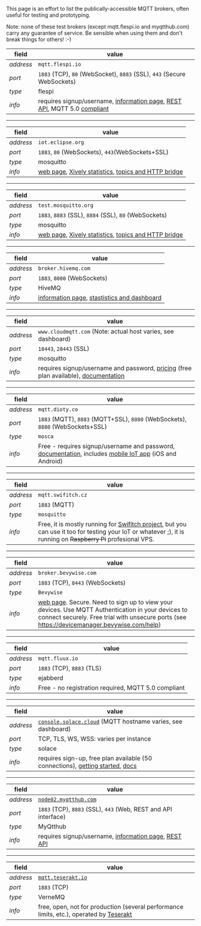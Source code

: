 This page is an effort to list the publically-accessible MQTT brokers, often useful for testing and prototyping.

Note: none of these test brokers (except mqtt.flespi.io and myqtthub.com) carry any guarantee of service. Be sensible when using them and don't break things for others! :-)

field | value
------|------
_address_ | `mqtt.flespi.io`
_port_ | `1883` (TCP), `80` (WebSocket), `8883` (SSL), `443` (Secure WebSockets)
_type_ | flespi
_info_ | requires signup/username, [information page](https://flespi.com/mqtt-broker), [REST API](https://flespi.io/mqtt), MQTT 5.0 [compliant](https://flespi.com/mqtt-broker#mqtt-checklist)

***

field | value
------|------
_address_ | `iot.eclipse.org`
_port_ | `1883`, `80` (WebSockets), `443`(WebSockets+SSL)
_type_ | mosquitto
_info_ | [web page](http://iot.eclipse.org/sandbox.html), [Xively statistics](https://xively.com/feeds/59871), [topics and HTTP bridge](http://eclipse.mqttbridge.com)

***

field | value
------|------
_address_ | `test.mosquitto.org`
_port_ | `1883`, `8883` (SSL), `8884` (SSL), `80` (WebSockets)
_type_ | mosquitto
_info_ | [web page](http://test.mosquitto.org), [Xively statistics](https://xively.com/feeds/43810), [topics and HTTP bridge](http://test-mosquitto.heroku.com)


***

field | value
------|------
_address_ | `broker.hivemq.com` 
_port_ | `1883`, `8000` (WebSockets) 
_type_ | HiveMQ 
_info_ | [information page](https://www.hivemq.com/try-out/), [stastistics and dashboard](http://www.mqtt-dashboard.com/dashboard)

***

field | value
------|------
_address_ | `www.cloudmqtt.com` (Note: actual host varies, see dashboard)
_port_ | `18443`, `28443` (SSL)
_type_ | mosquitto
_info_ | requires signup/username and password, [pricing](http://www.cloudmqtt.com/plans.html) (free plan available), [documentation](http://www.cloudmqtt.com/docs.html)

***

field | value
------|------
_address_ | `mqtt.dioty.co` 
_port_ | `1883` (MQTT), `8883` (MQTT+SSL), `8080` (WebSockets), `8880` (WebSockets+SSL)
_type_ | `mosca`
_info_ | Free - requires signup/username and password, [documentation](http://www.dioty.co), includes [mobile IoT app](http://www.dioty.co/mobile) (iOS and Android)

***

field | value
------|------
_address_ | `mqtt.swifitch.cz` 
_port_ | `1883` (MQTT)
_type_ | `mosquitto`
_info_ | Free, it is mostly running for [Swifitch project](http://www.swifitch.cz), but you can use it too for testing your IoT or whatever ;), it is running on ~~Raspberry Pi~~ profesional VPS.

***

field | value
------|------
_address_ | `broker.bevywise.com`
_port_ | `1883` (TCP), `8443` (WebSockets)
_type_ | `Bevywise`
_info_ | [web page](http://bevywise.com/iot-platform). Secure. Need to sign up to view your devices. Use MQTT Authentication in your devices to connect securely. Free trial with unsecure ports (see https://devicemanager.bevywise.com/help)

***

field | value
------|------
_address_ | `mqtt.fluux.io`
_port_ | `1883` (TCP), `8883` (TLS)
_type_ | ejabberd
_info_ | Free - no registration required, MQTT 5.0 compliant

***

field | value
------|------
_address_ | [`console.solace.cloud`](https://console.solace.cloud) (MQTT hostname varies, see dashboard)
_port_ | TCP, TLS, WS, WSS: varies per instance
_type_ | solace
_info_ | requires sign-up, free plan available (50 connections), [getting started](https://cloud.solace.com/learn/), [docs](https://docs.solace.com/)

***

field | value
------|------
_address_ | [`node02.myqtthub.com`](https://node02.myqtthub.com)
_port_ | `1883` (TCP), `8883` (SSL), `443` (Web, REST and API interface)
_type_ | MyQtthub
_info_ | requires signup/username, [information page](https://myqtthub.com), [REST API](https://www.asplhosting.com/portal/en/rest-api-to-manage-mqtt-service)

***

field | value
------|------
_address_ | [`mqtt.teserakt.io`](http://mqtt.teserakt.io)
_port_ | `1883` (TCP)
_type_ | VerneMQ
_info_ | free, open, not for production (several performance limits, etc.), operated by [Teserakt](https://teserakt.io) 